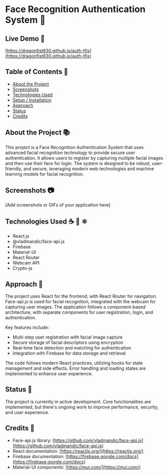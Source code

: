 # Face Recognition Authentication System 📛
## Live Demo 🔗
[https://dragonfist630.github.io/auth-tfjs](https://dragonfist630.github.io/auth-tfjs)

## Table of Contents 📑
- [About the Project](#about-the-project)
- [Screenshots](#screenshots)
- [Technologies Used](#technologies-used)
- [Setup / Installation](#setup--installation)
- [Approach](#approach)
- [Status](#status)
- [Credits](#credits)

## About the Project 📚
This project is a Face Recognition Authentication System that uses advanced facial recognition technology to provide secure user authentication. It allows users to register by capturing multiple facial images and then use their face for login. The system is designed to be robust, user-friendly, and secure, leveraging modern web technologies and machine learning models for facial recognition.

## Screenshots 📷
[Add screenshots or GIFs of your application here]

## Technologies Used ☕️ 🐍 ⚛️
- React.js
- @vladmandic/face-api.js
- Firebase 
- Material-UI
- React Router
- Webcam API
- Crypto-js 

## Approach 🚶
The project uses React for the frontend, with React Router for navigation. Face-api.js is used for facial recognition, integrated with the webcam for capturing user images. The application follows a component-based architecture, with separate components for user registration, login, and authentication.

Key features include:
- Multi-step user registration with facial image capture
- Secure storage of facial descriptors using encryption
- Real-time face detection and matching for authentication
- Integration with Firebase for data storage and retrieval

The code follows modern React practices, utilizing hooks for state management and side effects. Error handling and loading states are implemented to enhance user experience.

## Status 📶
The project is currently in active development. Core functionalities are implemented, but there's ongoing work to improve performance, security, and user experience.

## Credits 📝
- Face-api.js library: [https://github.com/vladmandic/face-api.js](https://github.com/vladmandic/face-api.js)
- React documentation: [https://reactjs.org/](https://reactjs.org/)
- Firebase documentation: [https://firebase.google.com/docs](https://firebase.google.com/docs)
- Material-UI components: [https://mui.com/](https://mui.com/)

